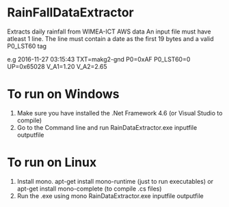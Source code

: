# RainFallDataExtractor
Extracts daily rainfall from WIMEA-ICT AWS data
An input file must have atleast 1 line.
The line must contain a date as the first 19 bytes and a valid P0_LST60 tag

e.g 2016-11-27 03:15:43 TXT=makg2-gnd P0=0xAF P0_LST60=0  UP=0x65028 V_A1=1.20  V_A2=2.65 

# To run on Windows
1. Make sure you have installed the .Net Framework 4.6 (or Visual Studio to compile)
2. Go to the Command line and run RainDataExtractor.exe inputfile outputfile

# To run on Linux
1. Install mono. apt-get install mono-runtime (just to run executables) or apt-get install mono-complete (to compile .cs files)
2. Run the .exe using mono RainDataExtractor.exe inputfile outputfile
